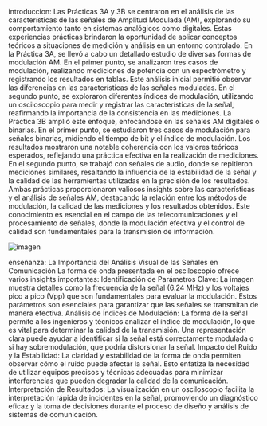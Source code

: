 introduccion:
Las Prácticas 3A y 3B se centraron en el análisis de las características de las señales de Amplitud Modulada (AM), explorando su comportamiento tanto en sistemas analógicos como digitales. Estas experiencias prácticas brindaron la oportunidad de aplicar conceptos teóricos a situaciones de medición y análisis en un entorno controlado.
En la Práctica 3A, se llevó a cabo un detallado estudio de diversas formas de modulación AM. En el primer punto, se analizaron tres casos de modulación, realizando mediciones de potencia con un espectrómetro y registrando los resultados en tablas. Este análisis inicial permitió observar las diferencias en las características de las señales moduladas. En el segundo punto, se exploraron diferentes índices de modulación, utilizando un osciloscopio para medir y registrar las características de la señal, reafirmando la importancia de la consistencia en las mediciones.
La Práctica 3B amplió este enfoque, enfocándose en las señales AM digitales o binarias. En el primer punto, se estudiaron tres casos de modulación para señales binarias, midiendo el tiempo de bit y el índice de modulación. Los resultados mostraron una notable coherencia con los valores teóricos esperados, reflejando una práctica efectiva en la realización de mediciones. En el segundo punto, se trabajó con señales de audio, donde se repitieron mediciones similares, resaltando la influencia de la estabilidad de la señal y la calidad de las herramientas utilizadas en la precisión de los resultados.
Ambas prácticas proporcionaron valiosos insights sobre las características y el análisis de señales AM, destacando la relación entre los métodos de modulación, la calidad de las mediciones y los resultados obtenidos. Este conocimiento es esencial en el campo de las telecomunicaciones y el procesamiento de señales, donde la modulación efectiva y el control de calidad son fundamentales para la transmisión de información.

![imagen](https://github.com/user-attachments/assets/643df90f-d92e-48f9-9963-1b3fd81e748b)

enseñanza:
La Importancia del Análisis Visual de las Señales en Comunicación
La forma de onda presentada en el osciloscopio ofrece varios insights importantes:
Identificación de Parámetros Clave: La imagen muestra detalles como la frecuencia de la señal (6.24 MHz) y los voltajes pico a pico (Vpp) que son fundamentales para evaluar la modulación. Estos parámetros son esenciales para garantizar que las señales se transmitan de manera efectiva.
Análisis de Índices de Modulación: La forma de la señal permite a los ingenieros y técnicos analizar el índice de modulación, lo que es vital para determinar la calidad de la transmisión. Una representación clara puede ayudar a identificar si la señal está correctamente modulada o si hay sobremodulación, que podría distorsionar la señal.
Impacto del Ruido y la Estabilidad: La claridad y estabilidad de la forma de onda permiten observar cómo el ruido puede afectar la señal. Esto enfatiza la necesidad de utilizar equipos precisos y técnicas adecuadas para minimizar interferencias que pueden degradar la calidad de la comunicación.
Interpretación de Resultados: La visualización en un osciloscopio facilita la interpretación rápida de incidentes en la señal, promoviendo un diagnóstico eficaz y la toma de decisiones durante el proceso de diseño y análisis de sistemas de comunicación.
